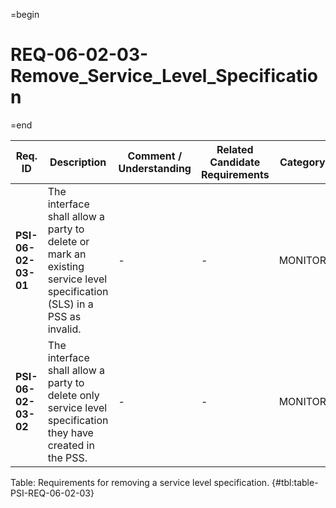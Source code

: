 =begin

# REQ-06-02-03-Remove_Service_Level_Specification

=end

| Req. ID                        | Description                         | Comment / Understanding                  | Related Candidate Requirements | Category                       |
| ------------------------------ | ----------------------------------- | ---------------------------------------- | ------------------------------ | ------------------------------ |
| __PSI-06-02-03-01__ | The interface shall allow a party to delete or mark an existing service level specification (SLS) in a PSS as invalid. | -                       | -                              | MONITOR  |
| __PSI-06-02-03-02__ | The interface shall allow a party to delete only service level specification they have created in the PSS.             | -                       | -                              | MONITOR  |

Table: Requirements for removing a service level specification. {#tbl:table-PSI-REQ-06-02-03}
